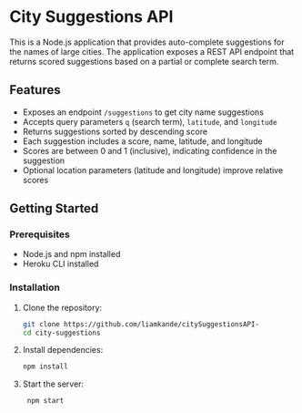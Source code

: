# City Suggestions API

This is a Node.js application that provides auto-complete suggestions for the names of large cities. The application exposes a REST API endpoint that returns scored suggestions based on a partial or complete search term.

## Features

- Exposes an endpoint `/suggestions` to get city name suggestions
- Accepts query parameters `q` (search term), `latitude`, and `longitude`
- Returns suggestions sorted by descending score
- Each suggestion includes a score, name, latitude, and longitude
- Scores are between 0 and 1 (inclusive), indicating confidence in the suggestion
- Optional location parameters (latitude and longitude) improve relative scores

## Getting Started

### Prerequisites

- Node.js and npm installed
- Heroku CLI installed


### Installation

1. Clone the repository:
   ```sh
   git clone https://github.com/liamkande/citySuggestionsAPI-
   cd city-suggestions
2. Install dependencies:
   ```sh
   npm install
3. Start the server:
   ```sh
    npm start